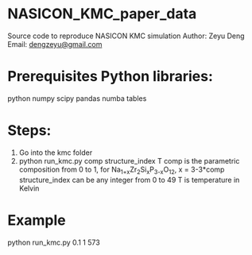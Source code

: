 # NASICON_KMC_paper_data
Source code to reproduce NASICON KMC simulation
Author: Zeyu Deng
Email: dengzeyu@gmail.com

# Prerequisites Python libraries:
python numpy scipy pandas numba tables

# Steps:
1. Go into the kmc folder
2. python run_kmc.py comp structure_index T 
comp is the parametric composition from 0 to 1, for Na<sub>1+x</sub>Zr<sub>2</sub>Si<sub>x</sub>P<sub>3-x</sub>O<sub>12</sub>, x = 3-3*comp
structure_index can be any integer from 0 to 49
T is temperature in Kelvin

# Example
python run_kmc.py 0.1 1 573
